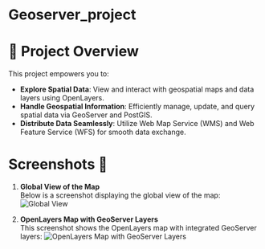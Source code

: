 # Geoserver_project

# 🚀 Project Overview

This project empowers you to:

- **Explore Spatial Data**: View and interact with geospatial maps and data layers using OpenLayers.
- **Handle Geospatial Information**: Efficiently manage, update, and query spatial data via GeoServer and PostGIS.
- **Distribute Data Seamlessly**: Utilize Web Map Service (WMS) and Web Feature Service (WFS) for smooth data exchange.


# Screenshots 📸

1. **Global View of the Map**  
   Below is a screenshot displaying the global view of the map:
   ![Global View](./Capture%20d%27écran%202024-12-10%20194108.png)

2. **OpenLayers Map with GeoServer Layers**  
   This screenshot shows the OpenLayers map with integrated GeoServer layers:
   ![OpenLayers Map with GeoServer Layers](./images/Capture%20d%27écran%202024-12-10%20105305.png)
